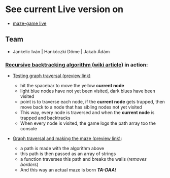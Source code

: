 # See current Live version on

- [maze-game live](https://devops-project-44881.firebaseapp.com/)

## Team

- Jankelic Iván | Hankóczki Döme | Jakab Ádám

### [Recursive backtracking algorithm (wiki article)](https://en.wikipedia.org/wiki/Maze_generation_algorithm#Recursive_implementation) in action:
- [Testing graph traversal (preview link)](https://devops-project-44881--node-movement-testing-n3szp9sr.web.app/)
  - hit the spacebar to move the yellow **current node**
  - light blue nodes have not yet been visited, dark blues have been visited
  - point is to traverse each node, if the **current node** gets trapped, then move back to a node that has sibling nodes not yet visited
  - This way, every node is traversed and when the **current node** is trapped and backtracks
  - When every node is visited, the game logs the path array too the console

- [Graph traversal and making the maze (preview link)](https://devops-project-44881--maze-generator-j3fq9cr8.web.app/):
  - a path is made with the algorithm above
  - this path is then passed as an array of strings
  - a function traverses this path and breaks the walls (*removes borders*)
  - And this way an actual maze is born ***TA-DAA!***
